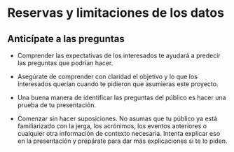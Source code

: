 # Reservas y limitaciones de los datos

## Anticípate a las preguntas

- Comprender las expectativas de los interesados te ayudará a predecir las preguntas que podrían hacer.
  
- Asegúrate de comprender con claridad el objetivo y lo que los interesados querían cuando te pidieron que asumieras este
  proyecto.

- Una buena manera de identificar las preguntas del público es hacer una prueba de tu presentación.
  
- Comenzar sin hacer suposiciones. No asumas que tu público ya está familiarizado con la jerga, los acrónimos, los eventos
  anteriores o cualquier otra información de contexto necesaria. Intenta explicar eso en la presentación y prepárate para
  dar más explicaciones si te lo piden.
